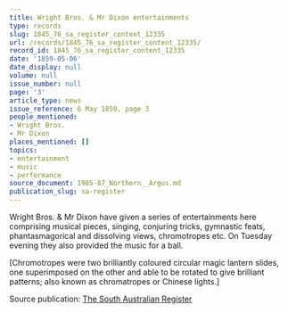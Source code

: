 ```yaml
---
title: Wright Bros. & Mr Dixon entertainments
type: records
slug: 1845_76_sa_register_content_12335
url: /records/1845_76_sa_register_content_12335/
record_id: 1845_76_sa_register_content_12335
date: '1859-05-06'
date_display: null
volume: null
issue_number: null
page: '3'
article_type: news
issue_reference: 6 May 1859, page 3
people_mentioned:
- Wright Bros.
- Mr Dixon
places_mentioned: []
topics:
- entertainment
- music
- performance
source_document: 1985-87_Northern__Argus.md
publication_slug: sa-register
---
```


Wright Bros. & Mr Dixon have given a series of entertainments here comprising musical pieces, singing, conjuring tricks, gymnastic feats, phantasmagorical and dissolving views, chromotropes etc.  On Tuesday evening they also provided the music for a ball.

[Chromotropes were two brilliantly coloured circular magic lantern slides, one superimposed on the other and able to be rotated to give brilliant patterns; also known as chromatropes or Chinese lights.]

Source publication: [The South Australian Register](/publications/sa-register/)

